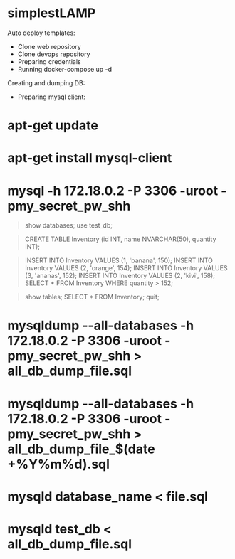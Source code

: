 # simplestLAMP
Auto deploy templates:

- Clone web repository
- Clone devops repository
- Preparing credentials
- Running docker-compose up -d

Creating and dumping DB:

- Preparing mysql client:

# apt-get update
# apt-get install mysql-client

# mysql -h 172.18.0.2 -P 3306 -uroot -pmy_secret_pw_shh

> show databases;
> use test_db;

> CREATE TABLE Inventory (id INT, name NVARCHAR(50), quantity INT);

> INSERT INTO Inventory VALUES (1, 'banana', 150);
> INSERT INTO Inventory VALUES (2, 'orange', 154);
> INSERT INTO Inventory VALUES (3, 'ananas', 152);
> INSERT INTO Inventory VALUES (2, 'kivi', 158);
> SELECT * FROM Inventory WHERE quantity > 152;

> show tables;
> SELECT * FROM Inventory;
> quit;

# mysqldump --all-databases -h 172.18.0.2 -P 3306 -uroot -pmy_secret_pw_shh > all_db_dump_file.sql
# mysqldump --all-databases -h 172.18.0.2 -P 3306 -uroot -pmy_secret_pw_shh > all_db_dump_file_$(date +%Y%m%d).sql


# mysqld  database_name < file.sql
# mysqld  test_db < all_db_dump_file.sql
